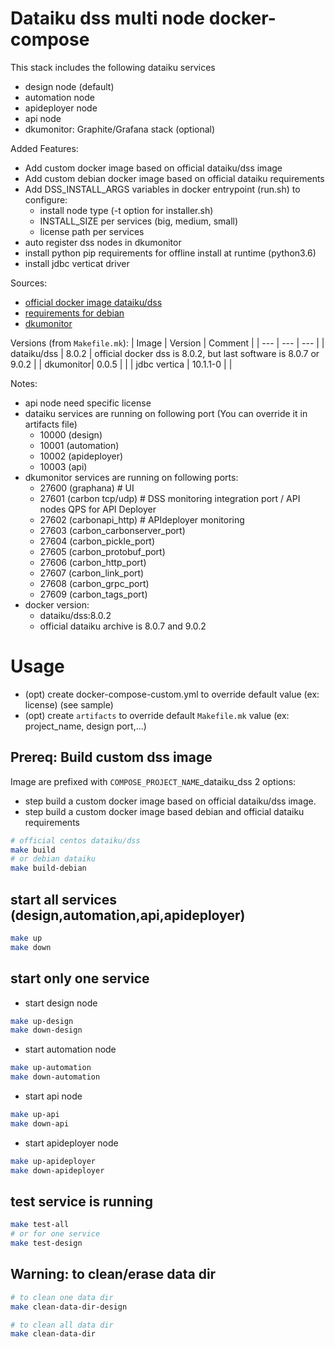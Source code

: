 # Dataiku dss multi node docker-compose

This stack includes the following dataiku services
* design node (default)
* automation node
* apideployer node
* api node
* dkumonitor: Graphite/Grafana stack (optional)

Added Features:
* Add custom docker image based on official dataiku/dss image
* Add custom debian docker image based on official dataiku requirements
* Add DSS_INSTALL_ARGS variables in docker entrypoint (run.sh) to configure:
  + install node type (-t option for installer.sh)
  + INSTALL_SIZE per services (big, medium, small)
  + license path per services
* auto register dss nodes in dkumonitor
* install python pip requirements for offline install at runtime (python3.6)
* install jdbc verticat driver

Sources:
* [official docker image dataiku/dss](https://github.com/dataiku/dataiku-tools/tree/master/dss-docker)
* [requirements for debian](https://doc.dataiku.com/dss/latest/installation/custom/initial-install.html#debian-ubuntu-linux-distributions)
* [dkumonitor](https://github.com/dataiku/dkumonitor)

Versions (from `Makefile.mk`):
| Image | Version | Comment | 
| --- | --- | --- |
| dataiku/dss | 8.0.2  | official docker dss is 8.0.2, but last software is 8.0.7 or 9.0.2 |
| dkumonitor| 0.0.5  | |
| jdbc vertica | 10.1.1-0 | |

Notes:
 * api node need specific license
 * dataiku services are running on following port (You can override it in artifacts file)
   - 10000 (design)
   - 10001 (automation)
   - 10002 (apideployer)
   - 10003 (api)
 * dkumonitor services are running on following ports:
   - 27600 (graphana) # UI
   - 27601 (carbon tcp/udp) # DSS monitoring integration port / API nodes QPS for API Deployer
   - 27602 (carbonapi_http) # APIdeployer monitoring
   - 27603 (carbon_carbonserver_port)
   - 27604 (carbon_pickle_port)
   - 27605 (carbon_protobuf_port)
   - 27606 (carbon_http_port)
   - 27607 (carbon_link_port)
   - 27608 (carbon_grpc_port)
   - 27609 (carbon_tags_port)
 * docker version:
   - dataiku/dss:8.0.2
   - official dataiku archive is 8.0.7 and 9.0.2

# Usage

* (opt) create docker-compose-custom.yml to override default value (ex: license) (see sample)
* (opt) create `artifacts` to override default `Makefile.mk` value (ex: project_name, design port,...)

## Prereq: Build custom dss image
Image are  prefixed with `COMPOSE_PROJECT_NAME`_dataiku_dss
2 options:
* step build a custom docker image based on official dataiku/dss image.
* step build a custom docker image based debian and official dataiku requirements

```bash
# official centos dataiku/dss
make build
# or debian dataiku
make build-debian
```

## start all services (design,automation,api,apideployer)
```bash
make up
make down
```

## start only one service
* start design node
```bash
make up-design
make down-design
```
* start automation node
```bash
make up-automation
make down-automation
```
* start api node
```bash
make up-api
make down-api
```
* start apideployer node
```bash
make up-apideployer
make down-apideployer
```

## test service is running

```bash
make test-all
# or for one service
make test-design
```

## Warning: to clean/erase data dir
```bash
# to clean one data dir
make clean-data-dir-design
```

```bash
# to clean all data dir
make clean-data-dir
```
